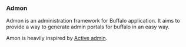 ### Admon

Admon is an administration framework for Buffalo application. It aims to provide a way to generate admin portals for buffalo in an easy way. 

Amon is heavily inspired by [Active admin]("https://activeadmin.info").



